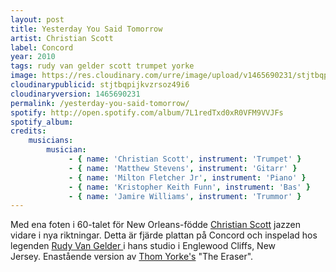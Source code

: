```yaml
---
layout: post
title: Yesterday You Said Tomorrow
artist: Christian Scott
label: Concord
year: 2010
tags: rudy van gelder scott trumpet yorke
image: https://res.cloudinary.com/urre/image/upload/v1465690231/stjtbqpijkvzrsoz49i6.jpg
cloudinarypublicid: stjtbqpijkvzrsoz49i6
cloudinaryversion: 1465690231
permalink: /yesterday-you-said-tomorrow/
spotify: http://open.spotify.com/album/7L1redTxd0xR0VFM9VVJFs
spotify_album: 
credits:
    musicians:
        musician:
             - { name: 'Christian Scott', instrument: 'Trumpet' }
             - { name: 'Matthew Stevens', instrument: 'Gitarr' }
             - { name: 'Milton Fletcher Jr', instrument: 'Piano' }
             - { name: 'Kristopher Keith Funn', instrument: 'Bas' }
             - { name: 'Jamire Williams', instrument: 'Trummor' }
---
```


Med ena foten i 60-talet för New Orleans-födde <a href="http://en.wikipedia.org/wiki/Christian_Scott">Christian Scott</a> jazzen vidare i nya riktningar. Detta är fjärde plattan på Concord och inspelad hos legenden <a href="http://en.wikipedia.org/wiki/Rudy_Van_Gelder">Rudy Van Gelder </a>i hans studio i Englewood Cliffs, New Jersey. Enastående version av <a href="http://sv.wikipedia.org/wiki/Thom_Yorke">Thom Yorke's</a> "The Eraser".